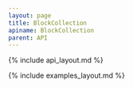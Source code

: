 ```yaml
---
layout: page
title: BlockCollection
apiname: BlockCollection
parent: API
---
```


{% include api_layout.md %}

{% include examples_layout.md %}

